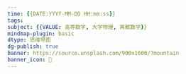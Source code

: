 ```yaml
---
time: {{DATE:YYYY-MM-DD HH:mm:ss}}
tags: 
subject: {{VALUE: 高等数学, 大学物理, 离散数学}} 
mindmap-plugin: basic
dtype: 思维导图
dg-publish: true
banner: https://source.unsplash.com/900x1600/?mountain
banner_icon: 👾
---
```


